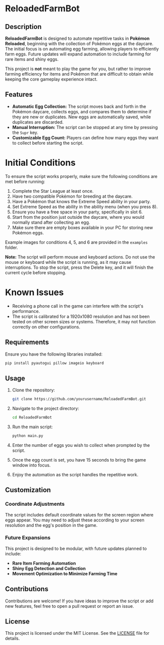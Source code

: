 # ReloadedFarmBot

## Description

**ReloadedFarmBot** is designed to automate repetitive tasks in **Pokémon Reloaded**, beginning with the collection of Pokémon eggs at the daycare. The initial focus is on automating egg farming, allowing players to efficiently farm eggs. Future updates will expand automation to include farming for rare items and shiny eggs.

This project is **not** meant to play the game for you, but rather to improve farming efficiency for items and Pokémon that are difficult to obtain while keeping the core gameplay experience intact.

## Features

- **Automatic Egg Collection:** The script moves back and forth in the Pokémon daycare, collects eggs, and compares them to determine if they are new or duplicates. New eggs are automatically saved, while duplicates are discarded.
- **Manual Interruption:** The script can be stopped at any time by pressing the `Supr` key.
- **Customizable Egg Count:** Players can define how many eggs they want to collect before starting the script.

# Initial Conditions

To ensure the script works properly, make sure the following conditions are met before running:

1. Complete the Star League at least once.
2. Have two compatible Pokémon for breeding at the daycare.
3. Have a Pokémon that knows the Extreme Speed ability in your party.
4. Set Extreme Speed as the ability in the ability menu (when you press 8).
5. Ensure you have a free space in your party, specifically in slot 6.
6. Start from the position just outside the daycare, where you would normally stand after collecting an egg.
7. Make sure there are empty boxes available in your PC for storing new Pokémon eggs.

Example images for conditions 4, 5, and 6 are provided in the `examples` folder.

**Note:** The script will perform mouse and keyboard actions. Do not use the mouse or keyboard while the script is running, as it may cause interruptions. To stop the script, press the Delete key, and it will finish the current cycle before stopping.

# Known Issues

- Receiving a phone call in the game can interfere with the script's performance.
- The script is calibrated for a 1920x1080 resolution and has not been tested on other screen sizes or systems. Therefore, it may not function correctly on other configurations.

## Requirements

Ensure you have the following libraries installed:

```bash
pip install pyautogui pillow imageio keyboard
```

## Usage

1. Clone the repository:

   ```bash
   git clone https://github.com/yourusername/ReloadedFarmBot.git
   ```

2. Navigate to the project directory:

   ```bash
   cd ReloadedFarmBot
   ```

3. Run the main script:

   ```bash
   python main.py
   ```

4. Enter the number of eggs you wish to collect when prompted by the script.

5. Once the egg count is set, you have 15 seconds to bring the game window into focus.

6. Enjoy the automation as the script handles the repetitive work.

## Customization

### Coordinate Adjustments

The script includes default coordinate values for the screen region where eggs appear. You may need to adjust these according to your screen resolution and the egg's position in the game.

### Future Expansions

This project is designed to be modular, with future updates planned to include:

- **Rare Item Farming Automation**
- **Shiny Egg Detection and Collection**
- **Movement Optimization to Minimize Farming Time**

## Contributions

Contributions are welcome! If you have ideas to improve the script or add new features, feel free to open a pull request or report an issue.

## License

This project is licensed under the MIT License. See the [LICENSE](LICENSE) file for details.
